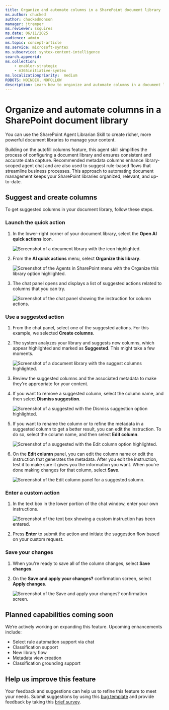 ```yaml
---
title: Organize and automate columns in a SharePoint document library
ms.author: chucked
author: chuckedmonson
manager: jtremper
ms.reviewer: ssquires
ms.date: 06/11/2025
audience: admin
ms.topic: concept-article
ms.service: microsoft-syntex
ms.subservice: syntex-content-intelligence
search.appverid: 
ms.collection: 
    - enabler-strategic
    - m365initiative-syntex
ms.localizationpriority:  medium
ROBOTS: NOINDEX, NOFOLLOW
description: Learn how to organize and automate columns in a document library in SharePoint.
---
```


# Organize and automate columns in a SharePoint document library

You can use the SharePoint Agent Librarian Skill to create richer, more powerful document libraries to manage your content.

Building on the autofill columns feature, this agent skill simplifies the process of configuring a document library and ensures consistent and accurate data capture. Recommended metadata columns enhance library-scoped agent chat and are also used to suggest rule-based flows that streamline business processes. This approach to automating document management keeps your SharePoint libraries organized, relevant, and up-to-date.

## Suggest and create columns

To get suggested columns in your document library, follow these steps.

### Launch the quick action

1. In the lower-right corner of your document library, select the **Open AI quick actions** icon.

   ![Screenshot of a document library with the icon highlighted.](../media/content-understanding/autofill-librarian-open-actions-icon.png)

2. From the **AI quick actions** menu, select **Organize this library**.

   ![Screenshot of the Agents in SharePoint menu with the Organize this library option highlighted.](../media/content-understanding/autofill-librarian-agents-in-sharepoint-menu.png)

3. The chat panel opens and displays a list of suggested actions related to columns that you can try.

   ![Screenshot of the chat panel showing the instruction for column actions.](../media/content-understanding/autofill-librarian-agents-chat-panel.png)

### Use a suggested action

1. From the chat panel, select one of the suggested actions. For this example, we selected **Create columns**.

2. The system analyzes your library and suggests new columns, which appear highlighted and marked as **Suggested**. This might take a few moments.

   ![Screenshot of a document library with the suggest columns highlighted.](../media/content-understanding/autofill-librarian-suggested-columns-added.png)

3. Review the suggested columns and the associated metadata to make they're appropriate for your content.

4. If you want to remove a suggested column, select the column name, and then select **Dismiss suggestion**.

   ![Screenshot of a suggested with the Dismiss suggestion option highlighted.](../media/content-understanding/autofill-librarian-dismiss-suggestion.png)

5. If you want to rename the column or to refine the metadata in a suggested column to get a better result, you can edit the instruction. To do so, select the column name, and then select **Edit column**.

   ![Screenshot of a suggested with the Edit column option highlighted.](../media/content-understanding/autofill-librarian-edit-column.png)

6. On the **Edit column** panel, you can edit the column name or edit the instruction that generates the metadata. After you edit the instruction, test it to make sure it gives you the information you want. When you're done making changes for that column, select **Save**.

   ![Screenshot of the Edit column panel for a suggested solumn.](../media/content-understanding/autofill-librarian-edit-column-panel.png)

### Enter a custom action

1. In the text box in the lower portion of the chat window, enter your own instructions.

   ![Screenshot of the text box showing a custom instruction has been entered.](../media/content-understanding/autofill-librarian-custom-prompt.png)

2. Press **Enter** to submit the action and initiate the suggestion flow based on your custom request.

### Save your changes

1. When you're ready to save all of the column changes, select **Save changes**.

2. On the **Save and apply your changes?** confirmation screen, select **Apply changes**.

   ![Screenshot of the Save and apply your changes? confirmation screen.](../media/content-understanding/autofill-librarian-confirmation-screen.png)

## Planned capabilities coming soon

We’re actively working on expanding this feature. Upcoming enhancements include:

- Select rule automation support via chat​
- Classification support
- New library flow​
- Metadata view creation​
- Classification grounding support

## Help us improve this feature

Your feedback and suggestions can help us to refine this feature to meet your needs. Submit suggestions by using this [bug template](https://onedrive.visualstudio.com/ODSP%20Product%20Experiences/_workitems/create/Bug?templateId=c70796a2-07d9-4045-9ae7-57b0a493a290&ownerId=e1686dd0-4520-4f7f-9947-34d07bf00b0a) and provide feedback by taking this [brief survey](https://forms.office.com/Pages/DesignPageV2.aspx?subpage=design&token=bc020eefeadd43cfb107a4e3443594b1&id=v4j5cvGGr0GRqy180BHbR_PzshIK4BNFl0DNg2VJeqVUMjZWOTZYN0lUNU45SlVFWlNCUjBYR0E2Mi4u).
